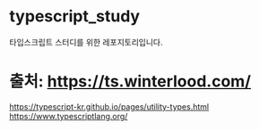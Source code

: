 # typescript_study
타입스크립트 스터디를 위한 레포지토리입니다.

# 출처: https://ts.winterlood.com/
  https://typescript-kr.github.io/pages/utility-types.html
  https://www.typescriptlang.org/
